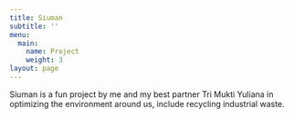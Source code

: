 ```yaml
---
title: Siuman
subtitle: ''
menu:
  main:
    name: Project
    weight: 3
layout: page
---
```

Siuman is a fun project by me and my best partner Tri Mukti Yuliana in optimizing the environment around us, include recycling industrial waste.
